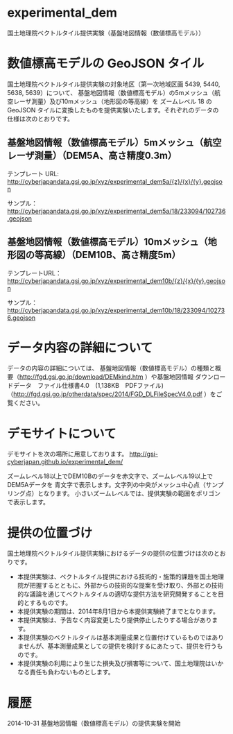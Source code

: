 experimental_dem
================
国土地理院ベクトルタイル提供実験（基盤地図情報（数値標高モデル））
# 数値標高モデルの GeoJSON タイル
国土地理院ベクトルタイル提供実験の対象地区（第一次地域区画 5439, 5440, 5638, 5639）について、
基盤地図情報（数値標高モデル）の5mメッシュ（航空レーザ測量）及び10mメッシュ（地形図の等高線）を
ズームレベル 18 の GeoJSON タイルに変換したものを提供実験いたします。それぞれのデータの
仕様は次のとおりです。

## 基盤地図情報（数値標高モデル）5mメッシュ（航空レーザ測量）（DEM5A、高さ精度0.3m）
テンプレート URL: http://cyberjapandata.gsi.go.jp/xyz/experimental_dem5a/{z}/{x}/{y}.geojson

サンプル：http://cyberjapandata.gsi.go.jp/xyz/experimental_dem5a/18/233094/102736.geojson

## 基盤地図情報（数値標高モデル）10mメッシュ（地形図の等高線）（DEM10B、高さ精度5m）
テンプレートURL：http://cyberjapandata.gsi.go.jp/xyz/experimental_dem10b/{z}/{x}/{y}.geojson

サンプル：http://cyberjapandata.gsi.go.jp/xyz/experimental_dem10b/18/233094/102736.geojson

# データ内容の詳細について
データの内容の詳細については、
基盤地図情報（数値標高モデル）の種類と概要（http://fgd.gsi.go.jp/download/DEMkind.htm ）や基盤地図情報 ダウンロードデータ　ファイル仕様書4.0　(1,138KB　PDFファイル)（http://fgd.gsi.go.jp/otherdata/spec/2014/FGD_DLFileSpecV4.0.pdf ）をご覧ください。

# デモサイトについて
デモサイトを次の場所に用意しております。
http://gsi-cyberjapan.github.io/experimental_dem/

ズームレベル18以上でDEM10Bのデータを赤文字で、ズームレベル19以上でDEM5Aデータを
青文字で表示します。文字列の中央がメッシュ中心点（サンプリング点）となります。
小さいズームレベルでは、提供実験の範囲をポリゴンで表示します。

# 提供の位置づけ
国土地理院ベクトルタイル提供実験におけるデータの提供の位置づけは次のとおりです。
- 本提供実験は、ベクトルタイル提供における技術的・施策的課題を国土地理院が把握するとともに、外部からの技術的な提案を受け取り、外部との技術的な議論を通じてベクトルタイルの適切な提供方法を研究開発することを目的とするものです。
- 本提供実験の期間は、2014年8月1日から本提供実験終了までとなります。
- 本提供実験は、予告なく内容変更したり提供停止したりする場合があります。
- 本提供実験のベクトルタイルは基本測量成果と位置付けているものではありませんが、基本測量成果としての提供を検討するにあたって、提供を行うものです。
- 本提供実験の利用により生じた損失及び損害等について、国土地理院はいかなる責任も負わないものとします。

# 履歴
2014-10-31 基盤地図情報（数値標高モデル）の提供実験を開始
